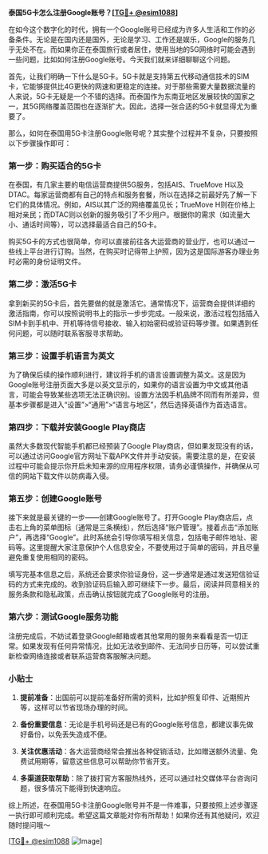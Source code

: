 **泰国5G卡怎么注册Google账号？[[TG💪+ @esim1088](https://t.me/s/esim1088)]**

在如今这个数字化的时代，拥有一个Google账号已经成为许多人生活和工作的必备条件。无论是在国内还是国外，无论是学习、工作还是娱乐，Google的服务几乎无处不在。而如果你正在泰国旅行或者居住，使用当地的5G网络时可能会遇到一些问题，比如如何注册Google账号。今天我们就来详细聊聊这个问题。

首先，让我们明确一下什么是5G卡。5G卡就是支持第五代移动通信技术的SIM卡，它能够提供比4G更快的网速和更稳定的连接。对于那些需要大量数据流量的人来说，5G卡无疑是一个不错的选择。而泰国作为东南亚地区发展较快的国家之一，其5G网络覆盖范围也在逐渐扩大。因此，选择一张合适的5G卡就显得尤为重要了。

那么，如何在泰国用5G卡注册Google账号呢？其实整个过程并不复杂，只要按照以下步骤操作即可：

### 第一步：购买适合的5G卡

在泰国，有几家主要的电信运营商提供5G服务，包括AIS、TrueMove H以及DTAC。每家运营商都有自己的特点和服务套餐，所以在选择之前最好先了解一下它们的具体情况。例如，AIS以其广泛的网络覆盖见长；TrueMove H则在价格上相对亲民；而DTAC则以创新的服务吸引了不少用户。根据你的需求（如流量大小、通话时间等），可以选择最适合自己的5G卡。

购买5G卡的方式也很简单，你可以直接前往各大运营商的营业厅，也可以通过一些线上平台进行订购。当然，在购买时记得带上护照，因为这是国际游客办理业务时必需的身份证明文件。

### 第二步：激活5G卡

拿到新买的5G卡后，首先要做的就是激活它。通常情况下，运营商会提供详细的激活指南，你可以按照说明书上的指示一步步完成。一般来说，激活过程包括插入SIM卡到手机中、开机等待信号接收、输入初始密码或验证码等步骤。如果遇到任何问题，可以随时联系客服寻求帮助。

### 第三步：设置手机语言为英文

为了确保后续的操作顺利进行，建议将手机的语言设置调整为英文。这是因为Google账号注册页面大多是以英文显示的，如果你的语言设置为中文或其他语言，可能会导致某些选项无法正确识别。设置方法因手机品牌不同而有所差异，但基本步骤都是进入“设置”>“通用”>“语言与地区”，然后选择英语作为首选语言。

### 第四步：下载并安装Google Play商店

虽然大多数现代智能手机都已经预装了Google Play商店，但如果发现没有的话，可以通过访问Google官方网址下载APK文件并手动安装。需要注意的是，在安装过程中可能会提示你开启未知来源的应用程序权限，请务必谨慎操作，并确保从可信的网站下载文件以防病毒入侵。

### 第五步：创建Google账号

接下来就是最关键的一步——创建Google账号了。打开Google Play商店后，点击右上角的菜单图标（通常是三条横线），然后选择“账户管理”。接着点击“添加账户”，再选择“Google”。此时系统会引导你填写相关信息，包括电子邮件地址、密码等。这里提醒大家注意保护个人信息安全，不要使用过于简单的密码，并且尽量避免重复使用相同的密码。

填写完基本信息之后，系统还会要求你验证身份，这一步通常是通过发送短信验证码的方式来完成的。收到验证码后输入即可继续下一步。最后，阅读并同意相关的服务条款和隐私政策，点击确认按钮就完成了Google账号的注册。

### 第六步：测试Google服务功能

注册完成后，不妨试着登录Google邮箱或者其他常用的服务来看看是否一切正常。如果发现有任何异常情况，比如无法收到邮件、无法同步日历等，可以尝试重新检查网络连接或者联系运营商客服解决问题。

### 小贴士

1. **提前准备**：出国前可以提前准备好所需的资料，比如护照复印件、近期照片等，这样可以节省现场办理的时间。
   
2. **备份重要信息**：无论是手机号码还是已有的Google账号信息，都建议事先做好备份，以免丢失造成不便。

3. **关注优惠活动**：各大运营商经常会推出各种促销活动，比如赠送额外流量、免费试用期等，留意这些信息可以帮助你节省开支。

4. **多渠道获取帮助**：除了拨打官方客服热线外，还可以通过社交媒体平台咨询问题，很多情况下能得到快速响应。

综上所述，在泰国用5G卡注册Google账号并不是一件难事，只要按照上述步骤逐一执行即可顺利完成。希望这篇文章能对你有所帮助！如果你还有其他疑问，欢迎随时提问哦～

[[TG💪+ @esim1088](https://t.me/s/esim1088) ![Image](https://i.postimg.cc/4NQfJmqS/Snipaste-2025-05-13-00-14-12.png)]